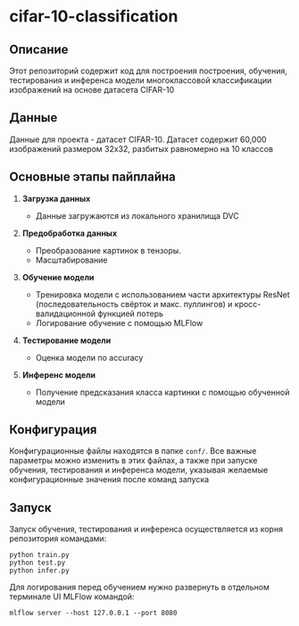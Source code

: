 # cifar-10-classification

## Описание

Этот репозиторий содержит код для построения построения, обучения, тестирования и инференса модели многоклассовой классификации изображений на основе датасета CIFAR-10

## Данные

Данные для проекта - датасет CIFAR-10. Датасет содержит 60,000 изображений размером 32x32, разбитых равномерно на 10 классов

## Основные этапы пайплайна

1. **Загрузка данных**
   - Данные загружаются из локального хранилища DVC

2. **Предобработка данных**
   - Преобразование картинок в тензоры.
   - Масштабирование

3. **Обучение модели**
   - Тренировка модели с использованием части архитектуры ResNet (последовательность свёрток и макс. пуллингов) и кросс-валидационной функцией потерь
   - Логирование обучение с помощью MLFlow

4. **Тестирование модели**
   - Оценка модели по accuracy

5. **Инференс модели**
   - Получение предсказания класса картинки с помощью обученной модели

## Конфигурация

Конфигурационные файлы находятся в папке `conf/`. Все важные параметры можно изменить в этих файлах, а также при запуске обучения, тестирования и инференса модели, указывая желаемые конфигурационные значения после команд запуска

## Запуск

Запуск обучения, тестирования и инференса осуществляется из корня репозитория командами:

```plaintext
python train.py
python test.py
python infer.py
```
Для логирования перед обучением нужно развернуть в отдельном терминале UI MLFlow командой:

```plaintext
mlflow server --host 127.0.0.1 --port 8080
```
